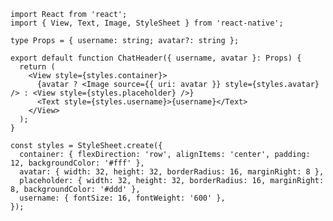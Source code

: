 ﻿```tsx
import React from 'react';
import { View, Text, Image, StyleSheet } from 'react-native';

type Props = { username: string; avatar?: string };

export default function ChatHeader({ username, avatar }: Props) {
  return (
    <View style={styles.container}>
      {avatar ? <Image source={{ uri: avatar }} style={styles.avatar} /> : <View style={styles.placeholder} />}
      <Text style={styles.username}>{username}</Text>
    </View>
  );
}

const styles = StyleSheet.create({
  container: { flexDirection: 'row', alignItems: 'center', padding: 12, backgroundColor: '#fff' },
  avatar: { width: 32, height: 32, borderRadius: 16, marginRight: 8 },
  placeholder: { width: 32, height: 32, borderRadius: 16, marginRight: 8, backgroundColor: '#ddd' },
  username: { fontSize: 16, fontWeight: '600' },
});
```
